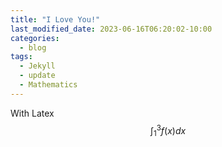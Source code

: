 ```yaml
---
title: "I Love You!"
last_modified_date: 2023-06-16T06:20:02-10:00
categories:
  - blog
tags:
  - Jekyll
  - update
  - Mathematics
---
```


With Latex $$\int_{1}^{3} f\left(x\right) dx$$